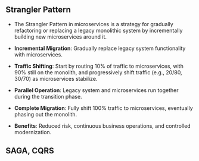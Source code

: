 ## Strangler Pattern

- The Strangler Pattern in microservices is a strategy for gradually refactoring or replacing a legacy monolithic system by incrementally building new microservices around it.

- **Incremental Migration**: Gradually replace legacy system functionality with microservices.
- **Traffic Shifting**: Start by routing 10% of traffic to microservices, with 90% still on the monolith, and progressively shift traffic (e.g., 20/80, 30/70) as microservices stabilize.
- **Parallel Operation**: Legacy system and microservices run together during the transition phase.
- **Complete Migration**: Fully shift 100% traffic to microservices, eventually phasing out the monolith.
- **Benefits**: Reduced risk, continuous business operations, and controlled modernization.

## SAGA, CQRS
